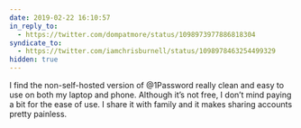 ```yaml
---
date: 2019-02-22 16:10:57
in_reply_to:
  - https://twitter.com/dompatmore/status/1098973977886818304
syndicate_to:
  - https://twitter.com/iamchrisburnell/status/1098978463254499329
hidden: true
---
```


I find the non-self-hosted version of @1Password really clean and easy to use on both my laptop and phone. Although it’s not free, I don’t mind paying a bit for the ease of use. I share it with family and it makes sharing accounts pretty painless.
